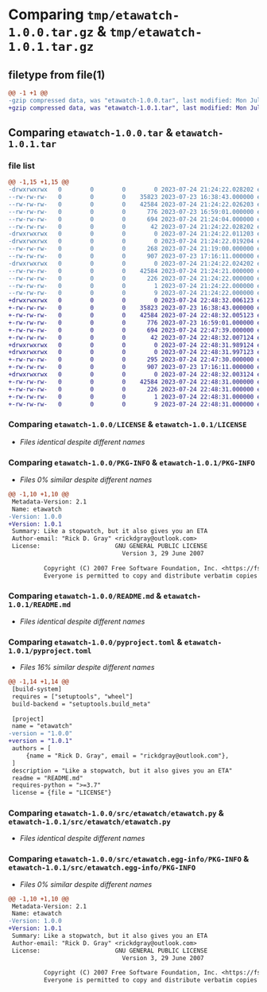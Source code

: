 # Comparing `tmp/etawatch-1.0.0.tar.gz` & `tmp/etawatch-1.0.1.tar.gz`

## filetype from file(1)

```diff
@@ -1 +1 @@
-gzip compressed data, was "etawatch-1.0.0.tar", last modified: Mon Jul 24 21:24:22 2023, max compression
+gzip compressed data, was "etawatch-1.0.1.tar", last modified: Mon Jul 24 22:48:32 2023, max compression
```

## Comparing `etawatch-1.0.0.tar` & `etawatch-1.0.1.tar`

### file list

```diff
@@ -1,15 +1,15 @@
-drwxrwxrwx   0        0        0        0 2023-07-24 21:24:22.028202 etawatch-1.0.0/
--rw-rw-rw-   0        0        0    35823 2023-07-23 16:38:43.000000 etawatch-1.0.0/LICENSE
--rw-rw-rw-   0        0        0    42584 2023-07-24 21:24:22.026203 etawatch-1.0.0/PKG-INFO
--rw-rw-rw-   0        0        0      776 2023-07-23 16:59:01.000000 etawatch-1.0.0/README.md
--rw-rw-rw-   0        0        0      694 2023-07-24 21:24:04.000000 etawatch-1.0.0/pyproject.toml
--rw-rw-rw-   0        0        0       42 2023-07-24 21:24:22.028202 etawatch-1.0.0/setup.cfg
-drwxrwxrwx   0        0        0        0 2023-07-24 21:24:22.011203 etawatch-1.0.0/src/
-drwxrwxrwx   0        0        0        0 2023-07-24 21:24:22.019204 etawatch-1.0.0/src/etawatch/
--rw-rw-rw-   0        0        0      268 2023-07-24 21:19:00.000000 etawatch-1.0.0/src/etawatch/__init__.py
--rw-rw-rw-   0        0        0      907 2023-07-23 17:16:11.000000 etawatch-1.0.0/src/etawatch/etawatch.py
-drwxrwxrwx   0        0        0        0 2023-07-24 21:24:22.024202 etawatch-1.0.0/src/etawatch.egg-info/
--rw-rw-rw-   0        0        0    42584 2023-07-24 21:24:21.000000 etawatch-1.0.0/src/etawatch.egg-info/PKG-INFO
--rw-rw-rw-   0        0        0      226 2023-07-24 21:24:22.000000 etawatch-1.0.0/src/etawatch.egg-info/SOURCES.txt
--rw-rw-rw-   0        0        0        1 2023-07-24 21:24:22.000000 etawatch-1.0.0/src/etawatch.egg-info/dependency_links.txt
--rw-rw-rw-   0        0        0        9 2023-07-24 21:24:22.000000 etawatch-1.0.0/src/etawatch.egg-info/top_level.txt
+drwxrwxrwx   0        0        0        0 2023-07-24 22:48:32.006123 etawatch-1.0.1/
+-rw-rw-rw-   0        0        0    35823 2023-07-23 16:38:43.000000 etawatch-1.0.1/LICENSE
+-rw-rw-rw-   0        0        0    42584 2023-07-24 22:48:32.005123 etawatch-1.0.1/PKG-INFO
+-rw-rw-rw-   0        0        0      776 2023-07-23 16:59:01.000000 etawatch-1.0.1/README.md
+-rw-rw-rw-   0        0        0      694 2023-07-24 22:47:39.000000 etawatch-1.0.1/pyproject.toml
+-rw-rw-rw-   0        0        0       42 2023-07-24 22:48:32.007124 etawatch-1.0.1/setup.cfg
+drwxrwxrwx   0        0        0        0 2023-07-24 22:48:31.989124 etawatch-1.0.1/src/
+drwxrwxrwx   0        0        0        0 2023-07-24 22:48:31.997123 etawatch-1.0.1/src/etawatch/
+-rw-rw-rw-   0        0        0      295 2023-07-24 22:47:30.000000 etawatch-1.0.1/src/etawatch/__init__.py
+-rw-rw-rw-   0        0        0      907 2023-07-23 17:16:11.000000 etawatch-1.0.1/src/etawatch/etawatch.py
+drwxrwxrwx   0        0        0        0 2023-07-24 22:48:32.003124 etawatch-1.0.1/src/etawatch.egg-info/
+-rw-rw-rw-   0        0        0    42584 2023-07-24 22:48:31.000000 etawatch-1.0.1/src/etawatch.egg-info/PKG-INFO
+-rw-rw-rw-   0        0        0      226 2023-07-24 22:48:31.000000 etawatch-1.0.1/src/etawatch.egg-info/SOURCES.txt
+-rw-rw-rw-   0        0        0        1 2023-07-24 22:48:31.000000 etawatch-1.0.1/src/etawatch.egg-info/dependency_links.txt
+-rw-rw-rw-   0        0        0        9 2023-07-24 22:48:31.000000 etawatch-1.0.1/src/etawatch.egg-info/top_level.txt
```

### Comparing `etawatch-1.0.0/LICENSE` & `etawatch-1.0.1/LICENSE`

 * *Files identical despite different names*

### Comparing `etawatch-1.0.0/PKG-INFO` & `etawatch-1.0.1/PKG-INFO`

 * *Files 0% similar despite different names*

```diff
@@ -1,10 +1,10 @@
 Metadata-Version: 2.1
 Name: etawatch
-Version: 1.0.0
+Version: 1.0.1
 Summary: Like a stopwatch, but it also gives you an ETA
 Author-email: "Rick D. Gray" <rickdgray@outlook.com>
 License:                     GNU GENERAL PUBLIC LICENSE
                                Version 3, 29 June 2007
         
          Copyright (C) 2007 Free Software Foundation, Inc. <https://fsf.org/>
          Everyone is permitted to copy and distribute verbatim copies
```

### Comparing `etawatch-1.0.0/README.md` & `etawatch-1.0.1/README.md`

 * *Files identical despite different names*

### Comparing `etawatch-1.0.0/pyproject.toml` & `etawatch-1.0.1/pyproject.toml`

 * *Files 16% similar despite different names*

```diff
@@ -1,14 +1,14 @@
 [build-system]
 requires = ["setuptools", "wheel"]
 build-backend = "setuptools.build_meta"
 
 [project]
 name = "etawatch"
-version = "1.0.0"
+version = "1.0.1"
 authors = [
     {name = "Rick D. Gray", email = "rickdgray@outlook.com"},
 ]
 description = "Like a stopwatch, but it also gives you an ETA"
 readme = "README.md"
 requires-python = ">=3.7"
 license = {file = "LICENSE"}
```

### Comparing `etawatch-1.0.0/src/etawatch/etawatch.py` & `etawatch-1.0.1/src/etawatch/etawatch.py`

 * *Files identical despite different names*

### Comparing `etawatch-1.0.0/src/etawatch.egg-info/PKG-INFO` & `etawatch-1.0.1/src/etawatch.egg-info/PKG-INFO`

 * *Files 0% similar despite different names*

```diff
@@ -1,10 +1,10 @@
 Metadata-Version: 2.1
 Name: etawatch
-Version: 1.0.0
+Version: 1.0.1
 Summary: Like a stopwatch, but it also gives you an ETA
 Author-email: "Rick D. Gray" <rickdgray@outlook.com>
 License:                     GNU GENERAL PUBLIC LICENSE
                                Version 3, 29 June 2007
         
          Copyright (C) 2007 Free Software Foundation, Inc. <https://fsf.org/>
          Everyone is permitted to copy and distribute verbatim copies
```

